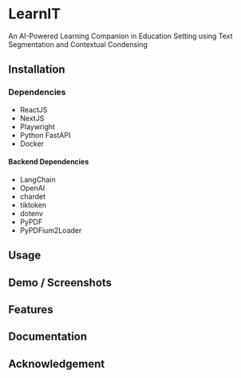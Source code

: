 # LearnIT
An AI-Powered Learning Companion in
Education Setting using Text Segmentation and
Contextual Condensing

## Installation

### Dependencies
- ReactJS
- NextJS
- Playwright
- Python FastAPI
- Docker

#### Backend Dependencies
- LangChain
- OpenAI
- chardet
- tiktoken
- dotenv
- PyPDF
- PyPDFium2Loader

## Usage

## Demo / Screenshots

## Features

## Documentation

## Acknowledgement